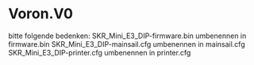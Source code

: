 # Voron.V0

bitte folgende bedenken:
SKR_Mini_E3_DIP-firmware.bin umbenennen in firmware.bin
SKR_Mini_E3_DIP-mainsail.cfg umbenennen in mainsail.cfg
SKR_Mini_E3_DIP-printer.cfg umbenennen in printer.cfg